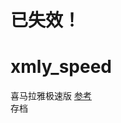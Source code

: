# 已失效！  
# xmly_speed
喜马拉雅极速版
[参考](https://github.com/Zero-S1/xmly_speed/blob/master/xmly_speed.md)       
存档

